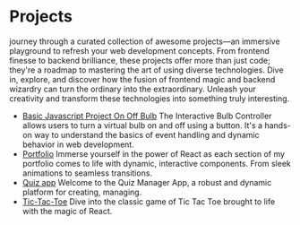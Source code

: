 # Projects
journey through a curated collection of awesome projects—an immersive playground to refresh your web development concepts. From frontend finesse to backend brilliance, these projects offer more than just code; they're a roadmap to mastering the art of using diverse technologies. Dive in, explore, and discover how the fusion of frontend magic and backend wizardry can turn the ordinary into the extraordinary. Unleash your creativity and transform these technologies into something truly interesting.
 
   - [Basic Javascript Project On Off Bulb](./Basic-Javascript-Project-On-Off-Bulb) The Interactive Bulb Controller allows users to turn a virtual bulb on and off using a button. It's a hands-on way to 
                                                                                   understand the basics of event handling and dynamic behavior in web development.
   - [Portfolio](./Portfolio/) Immerse yourself in the power of React as each section of my portfolio comes to life with dynamic, interactive components. From sleek animations to seamless transitions.
   -  [Quiz app](./Quiz-app/)  Welcome to the Quiz Manager App, a robust and dynamic platform for creating, managing.
   - [Tic-Tac-Toe](./Tic-Tac-Toe/) Dive into the classic game of Tic Tac Toe brought to life with the magic of React.
